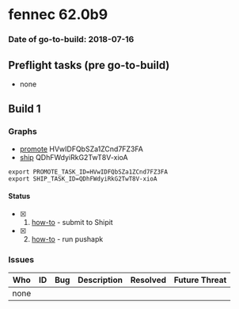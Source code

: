 # fennec 62.0b9

### Date of go-to-build: 2018-07-16

## Preflight tasks (pre go-to-build)
- none

## Build 1  

### Graphs
* [promote](https://tools.taskcluster.net/push-inspector/#/HVwIDFQbSZa1ZCnd7FZ3FA) HVwIDFQbSZa1ZCnd7FZ3FA
* [ship](https://tools.taskcluster.net/push-inspector/#/QDhFWdyiRkG2TwT8V-xioA) QDhFWdyiRkG2TwT8V-xioA
```
export PROMOTE_TASK_ID=HVwIDFQbSZa1ZCnd7FZ3FA
export SHIP_TASK_ID=QDhFWdyiRkG2TwT8V-xioA
```


#### Status
- [x] 1.  [how-to](https://wiki.mozilla.org/Release:Release_Automation_on_Mercurial:Starting_a_Release#Submit_to_Ship_It)  - submit to Shipit
- [x] 2.  [how-to](https://github.com/mozilla-releng/releasewarrior-2.0/blob/master/docs/release-promotion/mobile/howto.md)  - run pushapk

### Issues
| Who                 | ID               | Bug                                                                 | Description                | Resolved                | Future Threat                |
| ------------------- | ---------------- | ------------------------------------------------------------------- | -------------------------- | ----------------------- | ---------------------------- |
| none | | | | | |

